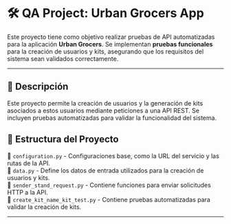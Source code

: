 # 🛠️ QA Project: Urban Grocers App

Este proyecto tiene como objetivo realizar pruebas de API automatizadas para la aplicación **Urban Grocers**. Se implementan **pruebas funcionales** para la creación de usuarios y kits, asegurando que los requisitos del sistema sean validados correctamente.

---

## 📌 Descripción

Este proyecto permite la creación de usuarios y la generación de kits asociados a estos usuarios mediante peticiones a una API REST. Se incluyen pruebas automatizadas para validar la funcionalidad del sistema.

## 📂 Estructura del Proyecto

📁 `configuration.py` - Configuraciones base, como la URL del servicio y las rutas de la API.  
📁 `data.py` - Define los datos de entrada utilizados para la creación de usuarios y kits.  
📁 `sender_stand_request.py` - Contiene funciones para enviar solicitudes HTTP a la API.  
📁 `create_kit_name_kit_test.py` - Contiene pruebas automatizadas para validar la creación de kits.  

---

